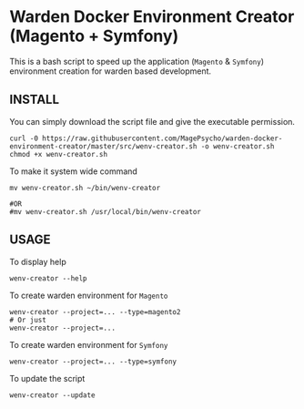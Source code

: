 # Warden Docker Environment Creator (Magento + Symfony)

This is a bash script to speed up the application (`Magento` & `Symfony`) environment creation for warden based development.

## INSTALL
You can simply download the script file and give the executable permission.
```
curl -0 https://raw.githubusercontent.com/MagePsycho/warden-docker-environment-creator/master/src/wenv-creator.sh -o wenv-creator.sh
chmod +x wenv-creator.sh
```

To make it system wide command
```
mv wenv-creator.sh ~/bin/wenv-creator

#OR
#mv wenv-creator.sh /usr/local/bin/wenv-creator
```

## USAGE
To display help
```
wenv-creator --help
```

To create warden environment for `Magento`
```
wenv-creator --project=... --type=magento2
# Or just
wenv-creator --project=...
```

To create warden environment for `Symfony`
```
wenv-creator --project=... --type=symfony
```

To update the script
```
wenv-creator --update
```